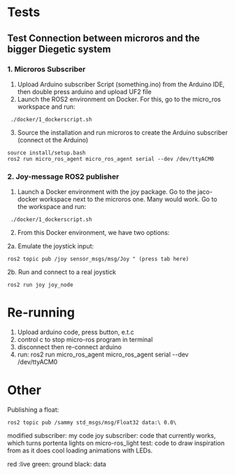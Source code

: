 
# Tests

## Test Connection between microros and the bigger Diegetic system

### 1. Microros Subscriber

1. Upload Arduino subscriber Script (something.ino) from the Arduino IDE, then double press arduino and upload UF2 file
2. Launch the ROS2 environment on Docker. For this, go to the micro_ros workspace and run:

```
 ./docker/1_dockerscript.sh 
```

3. Source the installation and run microros to create the Arduino subscriber (connect ot the Arduino)

```
source install/setup.bash
ros2 run micro_ros_agent micro_ros_agent serial --dev /dev/ttyACM0
```

### 2. Joy-message ROS2 publisher

1. Launch a Docker environment with the joy package. Go to the jaco-docker workspace next to the microros one. Many would work. Go to the workspace and run:

```
 ./docker/1_dockerscript.sh 
```

2. From this Docker environment, we have two options:

2a. Emulate the joystick input:

```
ros2 topic pub /joy sensor_msgs/msg/Joy " (press tab here)
```

2b. Run and connect to a real joystick

```
ros2 run joy joy_node 
```

# Re-running
1. Upload arduino code, press button, e.t.c
2. control c to stop micro-ros program in terminal
3. disconnect then re-connect arduino
4. run: ros2 run micro_ros_agent micro_ros_agent serial --dev /dev/ttyACM0

# Other

Publishing a float:

```
ros2 topic pub /sammy std_msgs/msg/Float32 data:\ 0.0\
```

modified subscriber: my code
joy subscriber: code that currently works, which turns portenta lights on
micro-ros_light test: code to draw inspiration from as it does cool loading animations with LEDs.

red :live
green: ground
black: data
